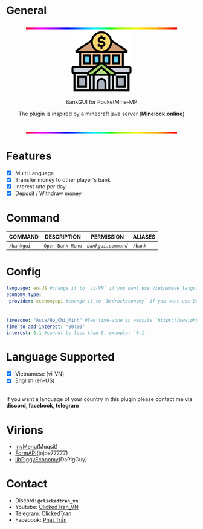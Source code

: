 # General
<div align="center">
<img src="https://github.com/ClickedTran/BankGUI/blob/Master/line.gif"><br>
<img src="https://github.com/ClickedTran/BankGUI/blob/Master/bank_icon.png" width="164px" height="auto"><br>
<p>BankGUI for PocketMine-MP</p>
<p>The plugin is inspired by a minecraft java server (<b>Minelock.online</b>)</p><br>
<img src="https://github.com/ClickedTran/BankGUI/blob/Master/line.gif">
</div>

# Features
- [x] Multi Language
- [x] Transfer money to other player's bank
- [x] Interest rate per day
- [x] Deposit / Withdraw money

# Command
| **COMMAND** | **DESCRIPTION** | **PERMISSION** | **ALIASES** |
| --- | --- | --- | --- |
| `/bankgui` | `Open Bank Menu` | *`bankgui.command`* | `/bank` |

# Config
```yaml
language: en-US #change it to `vi-VN` if you want use Vietnamese language!
economy-type:
 provider: economyapi #change it to `bedrockeconomy` if you want use BedrockEconomy!


timezone: "Asia/Ho_Chi_Minh" #See time-zone in website `https://www.php.net/manual/en/timezones.php`
time-to-add-interest: "00:00"
interest: 0.1 #cannot be less than 0, example: `0.1`
```

# Language Supported
- [x] Vietnamese (vi-VN)
- [x] English (en-US)
<br>
If you want a language of your country in this plugin please contact me via <b>discord, facebook, telegram</b>

# Virions
- [InvMenu](https://github.com/muqsit/InvMenu)(Muqsit)
- [FormAPI](https://github.com/jojoe77777/FormAPI)(jojoe77777)
- [libPiggyEconomy](https://github.com/DaPigGuy/libPiggyEconomy)(DaPigGuy)

# Contact
- Discord: **`@clickedtran_vn`**
- Youtube: [ClickedTran_VN](https://youtube.com/@clickedtran_vn)
- Telegram: [ClickedTran](https://t.me/clickedtran1)
- Facebook: [Phát Trần](https://facebook.com/clicked.tran.01)
